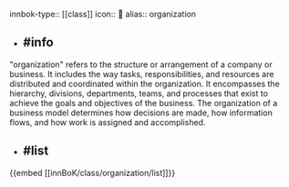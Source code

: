 innbok-type:: [[class]]
icon:: 🏢
alias:: organization

- ## #info 
"organization" refers to the structure or arrangement of a company or business. It includes the way tasks, responsibilities, and resources are distributed and coordinated within the organization. It encompasses the hierarchy, divisions, departments, teams, and processes that exist to achieve the goals and objectives of the business. The organization of a business model determines how decisions are made, how information flows, and how work is assigned and accomplished.
- ## #list 
{{embed [[innBoK/class/organization/list]]}}

